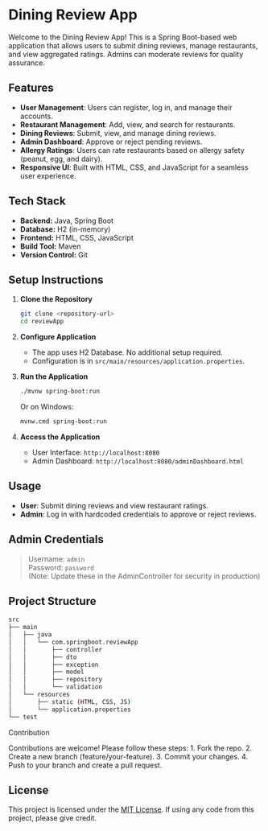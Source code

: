 # Dining Review App

Welcome to the Dining Review App! This is a Spring Boot-based web application that allows users to submit dining reviews, manage restaurants, and view aggregated ratings. Admins can moderate reviews for quality assurance.

## Features

- **User Management**: Users can register, log in, and manage their accounts.
- **Restaurant Management**: Add, view, and search for restaurants.
- **Dining Reviews**: Submit, view, and manage dining reviews.
- **Admin Dashboard**: Approve or reject pending reviews.
- **Allergy Ratings**: Users can rate restaurants based on allergy safety (peanut, egg, and dairy).
- **Responsive UI**: Built with HTML, CSS, and JavaScript for a seamless user experience.

## Tech Stack

- **Backend:** Java, Spring Boot
- **Database:** H2 (in-memory)
- **Frontend:** HTML, CSS, JavaScript
- **Build Tool:** Maven
- **Version Control:** Git

## Setup Instructions

1. **Clone the Repository**
    ```bash
    git clone <repository-url>
    cd reviewApp
    ```

2. **Configure Application**
    - The app uses H2 Database. No additional setup required.
    - Configuration is in `src/main/resources/application.properties`.

3. **Run the Application**
    ```bash
    ./mvnw spring-boot:run
    ```
    Or on Windows:
    ```bash
    mvnw.cmd spring-boot:run
    ```

4. **Access the Application**
    - User Interface: `http://localhost:8080`
    - Admin Dashboard: `http://localhost:8080/adminDashboard.html`

## Usage

- **User**: Submit dining reviews and view restaurant ratings.
- **Admin**: Log in with hardcoded credentials to approve or reject reviews.

## Admin Credentials
> Username: `admin`  
> Password: `password`  
(Note: Update these in the AdminController for security in production)

## Project Structure

```bash
src
├── main
│   ├── java
│   │   └── com.springboot.reviewApp
│   │       ├── controller
│   │       ├── dto
│   │       ├── exception
│   │       ├── model
│   │       ├── repository
│   │       └── validation
│   └── resources
│       ├── static (HTML, CSS, JS)
│       └── application.properties
└── test

```
Contribution

Contributions are welcome! Please follow these steps:
	1.	Fork the repo.
	2.	Create a new branch (feature/your-feature).
	3.	Commit your changes.
	4.	Push to your branch and create a pull request.

## License

This project is licensed under the [MIT License](./LICENSE). If using any code from this project, please give credit.
